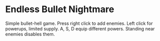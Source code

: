 # Endless Bullet Nightmare
 Simple bullet-hell game.  Press right click to add enemies.  Left click for powerups, limited supply.  A, S, D equip different powers.  Standing near enemies disables them.
